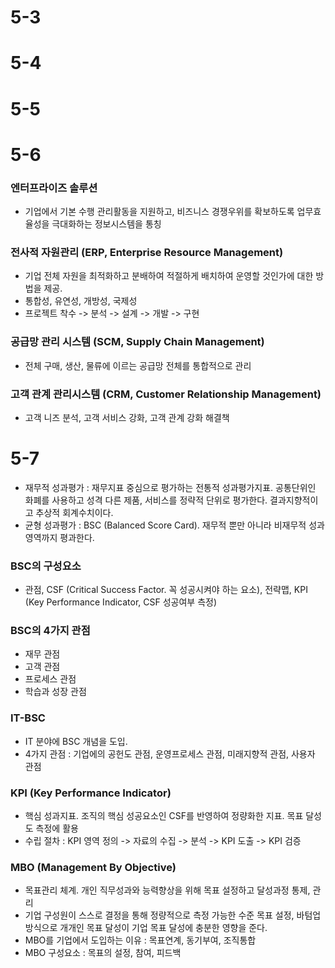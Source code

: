 # 5-3
# 5-4
# 5-5
# 5-6

### 엔터프라이즈 솔루션
- 기업에서 기본 수행 관리활동을 지원하고, 비즈니스 경쟁우위를 확보하도록 업무효율성을 극대화하는 정보시스템을 통칭

### 전사적 자원관리 (ERP, Enterprise Resource Management)
- 기업 전체 자원을 최적화하고 분배하여 적절하게 배치하여 운영할 것인가에 대한 방법을 제공.
- 통합성, 유연성, 개방성, 국제성
- 프로젝트 착수 -> 분석 -> 설계 -> 개발 -> 구현

### 공급망 관리 시스템 (SCM, Supply Chain Management)
- 전체 구매, 생산, 물류에 이르는 공급망 전체를 통합적으로 관리

### 고객 관계 관리시스템 (CRM, Customer Relationship Management)
- 고객 니즈 분석, 고객 서비스 강화, 고객 관계 강화 해결책

# 5-7
- 재무적 성과평가 : 재무지표 중심으로 평가하는 전통적 성과평가지표. 공통단위인 화폐를 사용하고 성격 다른 제품, 서비스를 정략적 단위로 평가한다. 결과지향적이고 추상적 회계수치이다.
- 균형 성과평가 : BSC (Balanced Score Card). 재무적 뿐만 아니라 비재무적 성과영역까지 평과한다.

### BSC의 구성요소
- 관점, CSF (Critical Success Factor. 꼭 성공시켜야 하는 요소), 전략맵, KPI (Key Performance Indicator, CSF 성공여부 측정)

### BSC의 4가지 관점
- 재무 관점
- 고객 관점
- 프로세스 관점
- 학습과 성장 관점

### IT-BSC
- IT 분야에 BSC 개념을 도입.
- 4가지 관점 : 기업에의 공헌도 관점, 운영프로세스 관점, 미래지향적 관점, 사용자 관점

### KPI (Key Performance Indicator)
- 핵심 성과지표. 조직의 핵심 성공요소인 CSF를 반영하여 정량화한 지표. 목표 달성도 측정에 활용
- 수립 절차 : KPI 영역 정의 -> 자료의 수집 -> 분석 -> KPI 도출 -> KPI 검증

### MBO (Management By Objective)
- 목표관리 체계. 개인 직무성과와 능력향상을 위해 목표 설정하고 달성과정 통제, 관리
- 기업 구성원이 스스로 결정을 통해 정량적으로 측정 가능한 수준 목표 설정, 바텀업 방식으로 개개인 목표 달성이 기업 목표 달성에 충분한 영향을 준다.
- MBO를 기업에서 도입하는 이유 : 목표연계, 동기부여, 조직통합
- MBO 구성요소 : 목표의 설정, 참여, 피드백 
